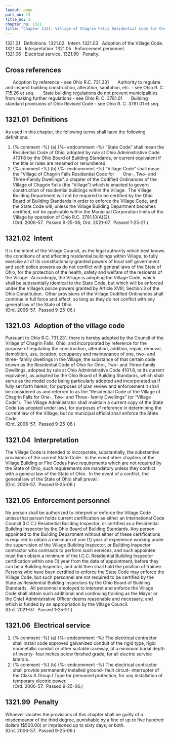 ```yaml
---
layout: page
part_no: 13
title_no: 3
chapter_no: 1321
title: "Chapter 1321: Village of Chagrin Falls Residential Code for One-, Two- and Three-Family Dwellings"
---
```


1321.01   Definitions.
1321.02   Intent.
1321.03   Adoption of the Village Code.
1321.04   Interpretation.
1321.05   Enforcement personnel.
1321.06   Electrical service.
1321.99   Penalty.

## Cross references

      Adoption by reference - see Ohio R.C. 731.231
      Authority to regulate and inspect building construction, alteration,
sanitation, etc. - see Ohio R. C. 715.26 et seq.
      State building regulations do not prevent municipalities from making
further regulations - see Ohio R. C. 3781.01
      Building standard provisions of Ohio Revised Code - see Ohio R. C.
3781.01 et seq.

## 1321.01   Definitions

As used in this chapter, the following terms shall have the following
definitions:

<p class="Markdown-list--a-1-A"></p>

1. {% comment -%} (a) {%- endcomment -%} “State Code” shall mean the Residential Code of Ohio, adopted by rule
at Ohio Administrative Code 4101:8 by the Ohio Board of Building Standards, or
current equivalent if the title or rules are renamed or renumbered.
2. {% comment -%} (b) {%- endcomment -%} “Village Code” shall mean the “Village of Chagrin Falls Residential
Code for
      One-, Two- and Three-Family Dwellings”, a chapter of the Codified
Ordinances of the Village of Chagrin Falls (the “Village”) which is enacted to
govern construction of residential buildings within the Village.  The Village
Building Department will not be required to be certified by the Ohio Board of
Building Standards in order to enforce the Village Code, and the State Code
will, unless the Village Building Department becomes certified, not be
applicable within the Municipal Corporation limits of the Village by operation
of Ohio R.C. 3781.10(A)(2).  
(Ord. 2006-57.  Passed 9-25-06; Ord. 2021-07.  Passed 1-25-21.)

## 1321.02   Intent

It is the intent of the Village Council, as the legal authority which best
knows the conditions of and affecting residential buildings within Village, to
fully exercise all of its constitutionally granted powers of local self
government and such police powers as do not conflict with general laws of the
State of Ohio, for the protection of the health, safety and welfare of the
residents of the Village.  Accordingly, the Village is adopting the Village
Code, which shall be substantially identical to the State Code, but which will
be enforced under the Village’s police powers granted by Article XVIII, Section
3 of the Ohio Constitution.  Other provisions of the Village Codified
Ordinances shall continue in full force and effect, so long as they do not
conflict with any general law of the State of Ohio.   
(Ord. 2006-57.  Passed 9-25-06.)

## 1321.03   Adoption of the village code

Pursuant to Ohio R.C. 731.231, there is hereby adopted by the Council of the
Village of Chagrin Falls, Ohio, and incorporated by reference for the purpose
of regulating the construction, alteration, addition, repair, removal,
demolition, use, location, occupancy and maintenance of one, two- and three-
family dwellings in the Village, the substance of that certain code known as
the Residential Code of Ohio for One-, Two- and Three-family Dwellings, adopted
by rule at Ohio Administrative Code 4101:8, or its current equivalent, as
adopted by the Ohio Board of Building Standards, which shall serve as the model
code being particularly adopted and incorporated as if fully set forth herein;
for purposes of plan review and enforcement it shall be considered as and
referred to as the “Residential Code of the Village of Chagrin Falls for One-,
Two- and Three- family Dwellings” (or “Village Code”).  The Village
Administrator shall maintain a current copy of the State Code (as adopted under
law), for purposes of reference in determining the current law of the Village,
but no municipal official shall enforce the State Code.  
(Ord. 2006-57.  Passed 9-25-06.)

## 1321.04   Interpretation

The Village Code is intended to incorporate, substantially, the substantive
provisions of the current State Code.  In the event other chapters of the
Village Building or Fire Codes have requirements which are not required by the
State of Ohio, such requirements are mandatory unless they conflict with a
general law of the State of Ohio.  In the event of a conflict, the general law
of the State of Ohio shall prevail.   
(Ord. 2006-57.  Passed 9-25-06.)

## 1321.05   Enforcement personnel

No person shall be authorized to interpret or enforce the Village Code
unless that person holds current certification as either an International Code
Council (I.C.C.) Residential Building Inspector, or certified as a Residential
Building Inspector by the Ohio Board of Building Standards. Any person
appointed to the Building Department without either of these certifications is
required to obtain a minimum of one (1) year of experience working under the
supervision of the Village Building Inspector, or Building Inspector contractor
who contracts to perform such services, and such appointee must then obtain a
minimum of the I.C.C. Residential Building Inspector certification within one
(1) year from the date of appointment, before they can be a Building Inspector,
and until then shall hold the position of trainee.  Persons who have been
certified to enforce the State Code may enforce the Village Code, but such
personnel are not required to be certified by the State as Residential Building
Inspectors by the Ohio Board of Building Standards.  All personnel employed to
interpret and enforce the Village Code shall obtain such additional and
continuing training as the Mayor or the Chief Administrative Officer deems
reasonable and necessary, and which is funded by an appropriation by the
Village Council.   
(Ord. 2021-07.  Passed 1-25-21.)

## 1321.06   Electrical service

<p class="Markdown-list--a-1-A"></p>

1. {% comment -%} (a) {%- endcomment -%} The electrical contractor shall install code approved galvanized
conduit of the rigid type, rigid nonmetallic conduit or other suitable raceway,
at a minimum burial depth of twenty- four inches below finished grade, for all
electric service laterals.
2. {% comment -%} (b) {%- endcomment -%} The electrical contractor shall provide permanently installed ground-
fault circuit- interrupter of the Class A Group I Type for personnel
protection, for any installation of temporary electric power.   
(Ord. 2006-57.  Passed 9-25-06.)

## 1321.99   Penalty

Whoever violates the provisions of this chapter shall be guilty of a
misdemeanor of the third degree, punishable by a fine of up to five hundred
dollars ($500.00) or imprisoned up to sixty days, or both.   
(Ord. 2006-57.  Passed 9-25-06.)
